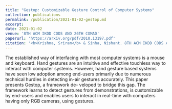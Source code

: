 ```yaml
---
title: "Gestop: Customizable Gesture Control of Computer Systems"
collection: publications
permalink: /publication/2021-01-02-gestop.md
excerpt: 
date: 2021-01-02
venue: '8TH ACM IKDD CODS AND 26TH COMAD'
paperurl: 'https://arxiv.org/pdf/2010.13197.pdf'
citation: '<b>Krishna, Sriram</b> & Sinha, Nishant. 8TH ACM IKDD CODS AND 26TH COMAD. 2021. 405-409'
---
```


The established way of interfacing with most computer systems is
a mouse and keyboard. Hand gestures are an intuitive and effective
touchless way to interact with computer systems. However, hand
gesture based systems have seen low adoption among end-users
primarily due to numerous technical hurdles in detecting in-air
gestures accurately. This paper presents Gestop, a framework de-
veloped to bridge this gap. The framework learns to detect gestures
from demonstrations, is customizable by end-users and enables
users to interact in real-time with computers having only RGB
cameras, using gestures.
